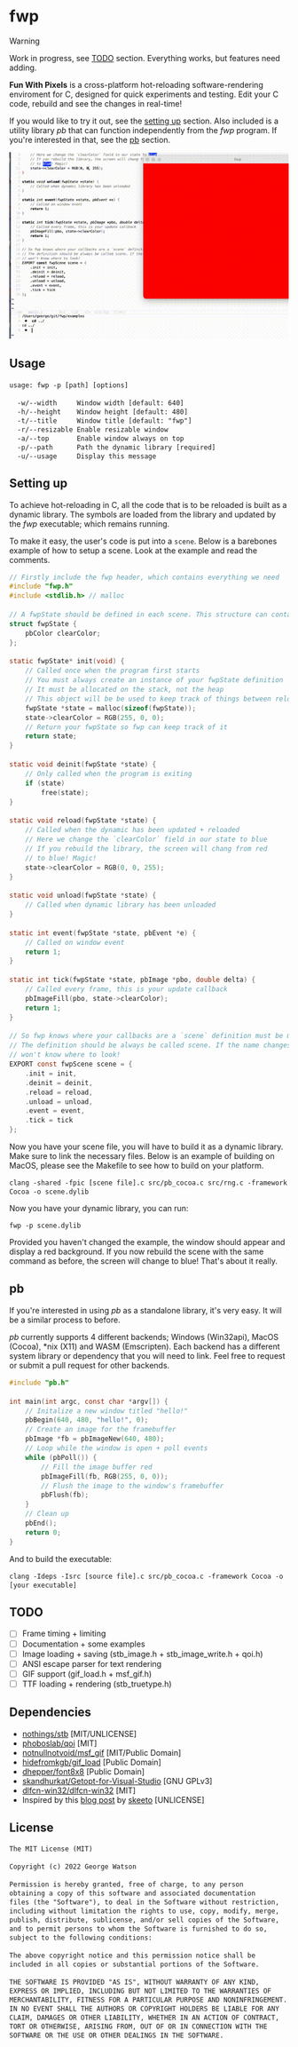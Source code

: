 # fwp

> [!WARNING]
> Work in progress, see [TODO](#todo) section. Everything works, but features need adding.

__Fun With Pixels__ is a cross-platform hot-reloading software-rendering enviroment for C, designed for quick experiments and testing. Edit your C code, rebuild and see the changes in real-time!

If you would like to try it out, see the [setting up](#setting-up) section. Also included is a utility library _pb_ that can function independently from the _fwp_ program. If you're interested in that, see the [pb](#pb) section.

![Preview](/preview.gif)

## Usage

```
usage: fwp -p [path] [options]

  -w/--width     Window width [default: 640]
  -h/--height    Window height [default: 480]
  -t/--title     Window title [default: "fwp"]
  -r/--resizable Enable resizable window
  -a/--top       Enable window always on top
  -p/--path      Path the dynamic library [required]
  -u/--usage     Display this message
```

## Setting up

To achieve hot-reloading in C, all the code that is to be reloaded is built as a dynamic library. The symbols are loaded from the library and updated by the _fwp_ executable; which remains running.

To make it easy, the user's code is put into a `scene`. Below is a barebones example of how to setup a scene. Look at the example and read the comments.

```c
// Firstly include the fwp header, which contains everything we need
#include "fwp.h"
#include <stdlib.h> // malloc

// A fwpState should be defined in each scene. This structure can contain whatever variables and types you want, but it must be defined like this. Do not typedef the struct definition, as it is already typedef'd in fwp.h
struct fwpState {
    pbColor clearColor;
};

static fwpState* init(void) {
    // Called once when the program first starts
    // You must always create an instance of your fwpState definition
    // It must be allocated on the stack, not the heap
    // This object will be be used to keep track of things between reloads
    fwpState *state = malloc(sizeof(fwpState));
    state->clearColor = RGB(255, 0, 0);
    // Return your fwpState so fwp can keep track of it
    return state;
}

static void deinit(fwpState *state) {
    // Only called when the program is exiting
    if (state)
        free(state);
}

static void reload(fwpState *state) {
    // Called when the dynamic has been updated + reloaded
    // Here we change the `clearColor` field in our state to blue
    // If you rebuild the library, the screen will chang from red
    // to blue! Magic!
    state->clearColor = RGB(0, 0, 255);
}

static void unload(fwpState *state) {
    // Called when dynamic library has been unloaded
}

static int event(fwpState *state, pbEvent *e) {
    // Called on window event
    return 1;
}

static int tick(fwpState *state, pbImage *pbo, double delta) {
    // Called every frame, this is your update callback
    pbImageFill(pbo, state->clearColor);
    return 1;
}

// So fwp knows where your callbacks are a `scene` definition must be made
// The definition should be always be called scene. If the name changes fwp
// won't know where to look!
EXPORT const fwpScene scene = {
    .init = init,
    .deinit = deinit,
    .reload = reload,
    .unload = unload,
    .event = event,
    .tick = tick
};
```

Now you have your scene file, you will have to build it as a dynamic library. Make sure to link the necessary files. Below is an example of building on MacOS, please see the Makefile to see how to build on your platform.

```
clang -shared -fpic [scene file].c src/pb_cocoa.c src/rng.c -framework Cocoa -o scene.dylib
```

Now you have your dynamic library, you can run:

```
fwp -p scene.dylib
```

Provided you haven't changed the example, the window should appear and display a red background. If you now rebuild the scene with the same command as before, the screen will change to blue! That's about it really.

## pb

If you're interested in using _pb_ as a standalone library, it's very easy. It will be a similar process to before.

_pb_ currently supports 4 different backends; Windows (Win32api), MacOS (Cocoa), \*nix (X11) and WASM (Emscripten). Each backend has a different system library or dependency that you will need to link. Feel free to request or submit a pull request for other backends.

```c
#include "pb.h"

int main(int argc, const char *argv[]) {
    // Initalize a new window titled "hello!"
    pbBegin(640, 480, "hello!", 0);
    // Create an image for the framebuffer
    pbImage *fb = pbImageNew(640, 480);
    // Loop while the window is open + poll events
    while (pbPoll()) {
        // Fill the image buffer red
        pbImageFill(fb, RGB(255, 0, 0));
        // Flush the image to the window's framebuffer
        pbFlush(fb);
    }
    // Clean up
    pbEnd();
    return 0;
}
```

And to build the executable:

```
clang -Ideps -Isrc [source file].c src/pb_cocoa.c -framework Cocoa -o [your executable]
```

## TODO

- [ ] Frame timing + limiting
- [ ] Documentation + some examples
- [ ] Image loading + saving (stb_image.h + stb_image_write.h + qoi.h)
- [ ] ANSI escape parser for text rendering
- [ ] GIF support (gif_load.h + msf_gif.h)
- [ ] TTF loading + rendering (stb_truetype.h)

## Dependencies

- [nothings/stb](https://github.com/nothings/stb) [MIT/UNLICENSE]
- [phoboslab/qoi](https://github.com/phoboslab/qoi) [MIT]
- [notnullnotvoid/msf_gif](https://github.com/notnullnotvoid/msf_gif) [MIT/Public Domain]
- [hidefromkgb/gif_load](https://github.com/hidefromkgb/gif_load/) [Public Domain]
- [dhepper/font8x8](https://github.com/dhepper/font8x8/blob/master/font8x8_basic.h) [Public Domain]
- [skandhurkat/Getopt-for-Visual-Studio](https://github.com/skandhurkat/Getopt-for-Visual-Studio) [GNU GPLv3]
- [dlfcn-win32/dlfcn-win32](https://github.com/dlfcn-win32/dlfcn-win32) [MIT]
- Inspired by this [blog post](https://nullprogram.com/blog/2014/12/23/) by [skeeto](https://github.com/skeeto/interactive-c-demo) [UNLICENSE]

## License
```
The MIT License (MIT)

Copyright (c) 2022 George Watson

Permission is hereby granted, free of charge, to any person
obtaining a copy of this software and associated documentation
files (the "Software"), to deal in the Software without restriction,
including without limitation the rights to use, copy, modify, merge,
publish, distribute, sublicense, and/or sell copies of the Software,
and to permit persons to whom the Software is furnished to do so,
subject to the following conditions:

The above copyright notice and this permission notice shall be
included in all copies or substantial portions of the Software.

THE SOFTWARE IS PROVIDED "AS IS", WITHOUT WARRANTY OF ANY KIND,
EXPRESS OR IMPLIED, INCLUDING BUT NOT LIMITED TO THE WARRANTIES OF
MERCHANTABILITY, FITNESS FOR A PARTICULAR PURPOSE AND NONINFRINGEMENT.
IN NO EVENT SHALL THE AUTHORS OR COPYRIGHT HOLDERS BE LIABLE FOR ANY
CLAIM, DAMAGES OR OTHER LIABILITY, WHETHER IN AN ACTION OF CONTRACT,
TORT OR OTHERWISE, ARISING FROM, OUT OF OR IN CONNECTION WITH THE
SOFTWARE OR THE USE OR OTHER DEALINGS IN THE SOFTWARE.
```
